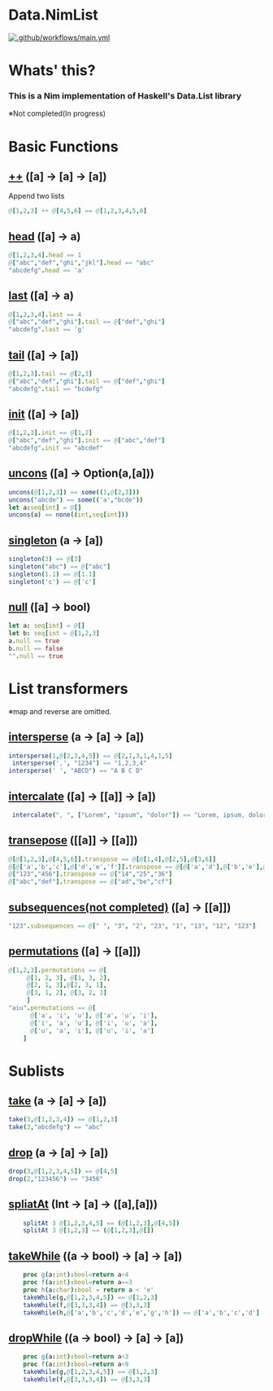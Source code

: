 # Data.NimList
[![.github/workflows/main.yml](https://github.com/sanao1006/Data.NimList/actions/workflows/main.yml/badge.svg)](https://github.com/sanao1006/Data.NimList/actions/workflows/main.yml)  

# Whats' this?
### This is a Nim implementation of Haskell's Data.List library  
※Not completed(In progress)  
# Basic Functions

## [++](https://github.com/sanao1006/Data.NimList/blob/59c4d6ce044e3083ce14e8306200169ee00ce71c/src/nimList.nim#L7) ([a] -> [a] -> [a])
Append two lists
```Nim
@[1,2,3] ++ @[4,5,6] == @[1,2,3,4,5,6]
```

## [head](https://github.com/sanao1006/Data.NimList/blob/59c4d6ce044e3083ce14e8306200169ee00ce71c/src/nimList.nim#L20) ([a] -> a)
```Nim
@[1,2,3,4].head == 1  
@["abc","def","ghi","jkl"].head == "abc"  
"abcdefg".head == 'a'
```

## [last](https://github.com/sanao1006/Data.NimList/blob/59c4d6ce044e3083ce14e8306200169ee00ce71c/src/nimList.nim#L33) ([a] -> a)
```Nim
@[1,2,3,4].last == 4
@["abc","def","ghi"].tail == @["def","ghi"]
"abcdefg".last == 'g'
```

## [tail](https://github.com/sanao1006/Data.NimList/blob/59c4d6ce044e3083ce14e8306200169ee00ce71c/src/nimList.nim#L46) ([a] -> [a])
```Nim
@[1,2,3].tail == @[2,3]
@["abc","def","ghi"].tail == @["def","ghi"]
"abcdefg".tail == "bcdefg"
```

## [init](https://github.com/sanao1006/Data.NimList/blob/59c4d6ce044e3083ce14e8306200169ee00ce71c/src/nimList.nim#L59) ([a] -> [a])
```Nim
@[1,2,3].init == @[1,2]
@["abc","def","ghi"].init == @["abc","def"]
"abcdefg".init == "abcdef"
```

## [uncons](https://github.com/sanao1006/Data.NimList/blob/59c4d6ce044e3083ce14e8306200169ee00ce71c/src/nimList.nim#L89) ([a] -> Option(a,[a]))
```Nim
uncons(@[1,2,3]) == some((1,@[2,3]))
uncons("abcde") == some(('a',"bcde"))
let a:seq[int] = @[]
uncons(a) == none((int,seq[int]))
```

## [singleton](https://github.com/sanao1006/Data.NimList/blob/59c4d6ce044e3083ce14e8306200169ee00ce71c/src/nimList.nim#L103) (a -> [a])
```Nim
singleton(3) == @[3]
singleton("abc") == @["abc"]
singleton(1.1) == @[1.1]
singleton('c') == @['c']
```

## [null](https://github.com/sanao1006/Data.NimList/blob/59c4d6ce044e3083ce14e8306200169ee00ce71c/src/nimList.nim#L73) ([a] -> bool)
```Nim
let a: seq[int] = @[]
let b: seq[int = @[1,2,3]
a.null == true
b.null == false
"".null == true
```

# List transformers
※map and reverse are omitted.
## [intersperse](https://github.com/sanao1006/Data.NimList/blob/59c4d6ce044e3083ce14e8306200169ee00ce71c/src/nimList.nim#L122) (a -> [a] -> [a])
```Nim
intersperse(1,@[2,3,4,5]) == @[2,1,3,1,4,1,5]
 intersperse(',', "1234") == "1,2,3,4"
intersperse(' ', "ABCD") == "A B C D"
```

## [intercalate](https://github.com/sanao1006/Data.NimList/blob/59c4d6ce044e3083ce14e8306200169ee00ce71c/src/nimList.nim#L136) ([a] -> [[a]] -> [a])
```Nim
 intercalate(", ", ["Lorem", "ipsum", "dolor"]) == "Lorem, ipsum, dolor"
```

## [transepose](https://github.com/sanao1006/Data.NimList/blob/59c4d6ce044e3083ce14e8306200169ee00ce71c/src/nimList.nim#L142) ([[a]] -> [[a]])
```Nim
@[@[1,2,3],@[4,5,6]].transpose == @[@[1,4],@[2,5],@[3,6]] 
@[@['a','b','c'],@['d','e','f']].transpose == @[@['a','d'],@['b','e'],@['c','f']]
@["123","456"].transpose == @["14","25","36"]
@["abc","def"].transpose == @["ad","be","cf"]
```

## [subsequences(not completed)](https://github.com/sanao1006/Data.NimList/blob/59c4d6ce044e3083ce14e8306200169ee00ce71c/src/nimList.nim#L225) ([a] -> [[a]])
```Nim
"123".subsequences == @[" ", "3", "2", "23", "1", "13", "12", "123"]
```

## [permutations](https://github.com/sanao1006/Data.NimList/blob/59c4d6ce044e3083ce14e8306200169ee00ce71c/src/nimList.nim#L173) ([a] -> [[a]])
```Nim
@[1,2,3].permutations == @[
     @[1, 2, 3], @[1, 3, 2],
     @[2, 1, 3],@[2, 3, 1],
     @[3, 1, 2], @[3, 2, 1]
     ]
"aiu".permutations == @[
      @['a', 'i', 'u'], @['a', 'u', 'i'], 
      @['i', 'a', 'u'], @['i', 'u', 'a'], 
      @['u', 'a', 'i'], @['u', 'i', 'a']
    ]
```

# Sublists  

## [take](https://github.com/sanao1006/Data.NimList/blob/59c4d6ce044e3083ce14e8306200169ee00ce71c/src/nimList.nim#L361) (a -> [a] -> [a])
```Nim
take(3,@[1,2,3,4]) == @[1,2,3]
take(3,"abcdefg") == "abc"
```

## [drop](https://github.com/sanao1006/Data.NimList/blob/59c4d6ce044e3083ce14e8306200169ee00ce71c/src/nimList.nim#L375) (a -> [a] -> [a])
```Nim
drop(3,@[1,2,3,4,5]) == @[4,5]
drop(2,"123456") == "3456"
```

## [spliatAt](https://github.com/sanao1006/Data.NimList/blob/59c4d6ce044e3083ce14e8306200169ee00ce71c/src/nimList.nim#L417) (Int -> [a] -> ([a],[a]))
```Nim
    splitAt 3 @[1,2,3,4,5] == (@[1,2,3],@[4,5])
    splitAt 3 @[1,2,3] == (@[1,2,3],@[])
```

## [takeWhile](https://github.com/sanao1006/Data.NimList/blob/59c4d6ce044e3083ce14e8306200169ee00ce71c/src/nimList.nim#L392) ((a -> bool) -> [a] -> [a])
```Nim
    proc g(a:int):bool=return a<4
    proc f(a:int):bool=return a==3
    proc h(a:char):bool = return a < 'e'
    takeWhile(g,@[1,2,3,4,5]) == @[1,2,3]
    takeWhile(f,@[3,3,3,4]) == @[3,3,3]
    takeWhile(h,@['a','b','c','d','e','g','h']) == @['a','b','c','d']
```

## [dropWhile](https://github.com/sanao1006/Data.NimList/blob/59c4d6ce044e3083ce14e8306200169ee00ce71c/src/nimList.nim#L417) ((a -> bool) -> [a] -> [a])
```Nim
    proc g(a:int):bool=return a<3
    proc f(a:int):bool=return a<9
    takeWhile(g,@[1,2,3,4,5]) == @[1,2,3]
    takeWhile(f,@[3,3,3,4]) == @[3,3,3]
```